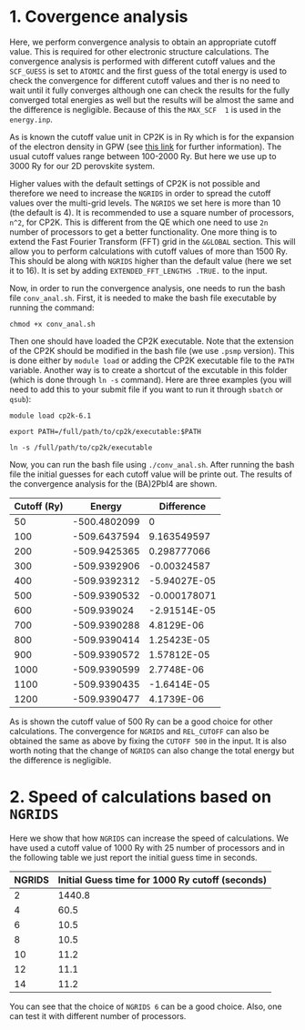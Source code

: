# 1. Covergence analysis 

Here, we perform convergence analysis to obtain an appropriate cutoff value. This is required for other electronic structure calculations. 
The convergence analysis is performed with different cutoff values and the `SCF_GUESS` is set to `ATOMIC` and the first guess of the total energy is used to check the
convergence for different cutoff values and ther is no need to wait until it fully converges although one can check the results for the fully converged total energies as well 
but the results will be almost the same and the difference is negligible. Because of this the `MAX_SCF  1` is used in the `energy.inp`.

As is known the cutoff value unit in CP2K is in Ry which is for the expansion of the electron density in GPW (see [this link](https://groups.google.com/g/cp2k/c/x3fadRBYOXU) for further information). The usual cutoff values range between 100-2000 Ry. But here we use up to 3000 Ry for our 2D perovskite system. 

Higher values with the default settings of CP2K is not possible and therefore we need to increase the `NGRIDS` in order to spread the cutoff values over the multi-grid levels. 
The `NGRIDS` we set here is more than 10 (the default is 4). It is recommended to use a square 
number of processors, `n^2`, for CP2K. This is different from the QE which one need to use `2n` number of processors to get a better functionality. One more thing is to extend the 
Fast Fourier Transform (FFT) grid in the `&GLOBAL` section. This will allow you to perform calculations with cutoff values of more than 1500 Ry. This should be along with `NGRIDS` 
higher than the default value (here we set it to 16). It is set by adding `EXTENDED_FFT_LENGTHS .TRUE.` to the input.

Now, in order to run the convergence analysis, one needs to run the bash file `conv_anal.sh`. First, it is needed to make the bash file executable by running the command:
```
chmod +x conv_anal.sh
```
Then one should have loaded the CP2K executable. Note that the extension of the CP2K should be modified in the bash file (we use `.psmp` version). This is done either by `module load` or adding the CP2K executable file to the `PATH` variable. Another way is to create a 
shortcut of the excutable in this folder (which is done through `ln -s` command). Here are three examples (you will need to add this to your submit file if you want to run it through `sbatch` or `qsub`):
```
module load cp2k-6.1
```
```
export PATH=/full/path/to/cp2k/executable:$PATH
```
```
ln -s /full/path/to/cp2k/executable 
```

Now, you can run the bash file using `./conv_anal.sh`. After running the bash file the initial guesses for each cutoff value will be printe out. The results of the convergence analysis for the (BA)2PbI4 are shown.

|Cutoff (Ry)	| Energy | Difference |
|---|---|---|
|50	|-500.4802099|	0|
|100	|-509.6437594	|9.163549597|
|200|	-509.9425365	|0.298777066|
|300|	-509.9392906	|-0.00324587|
|400|	-509.9392312	|-5.94027E-05|
|500|	-509.9390532	|-0.000178071|
|600|	-509.939024	|-2.91514E-05|
|700|	-509.9390288	|4.8129E-06|
|800|	-509.9390414	|1.25423E-05|
|900|	-509.9390572	|1.57812E-05|
|1000|	-509.9390599	|2.7748E-06|
|1100|	-509.9390435|	-1.6414E-05|
|1200|	-509.9390477	|4.1739E-06|

As is shown the cutoff value of 500 Ry can be a good choice for other calculations. The convergence for `NGRIDS` and `REL_CUTOFF` can also be obtained the same as above by fixing the `CUTOFF 500` in the input. It is also 
worth noting that the change of `NGRIDS` can also change the total energy but the difference is negligible. 

# 2. Speed of calculations based on `NGRIDS`

Here we show that how `NGRIDS` can increase the speed of calculations. We have used a cutoff value of 1000 Ry with 25 number of processors and in the following table we just 
report the initial guess time in seconds.

|NGRIDS|	Initial Guess time for 1000 Ry cutoff (seconds)|
|---|---|
|2|	1440.8|
|4|	60.5|
|6|	10.5|
|8|	10.5|
|10|	11.2|
|12|	11.1|
|14|	11.2|


You can see that the choice of `NGRIDS 6` can be a good choice. Also, one can test it with different number of processors.

